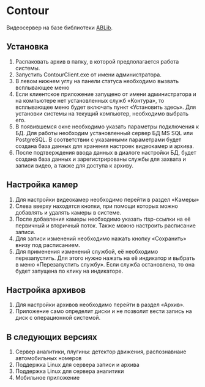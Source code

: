 # Contour
Видеосервер на базе библиотеки [ABLib](https://github.com/Lem0nti/ABLib).

## Установка
1.	Распаковать архив в папку, в которой предполагается работа системы. 
2.	Запустить ContourClient.exe от имени администратора.
3.	В левом нижнем углу на панели статуса необходимо вызвать всплывающее меню
4.	Если клиентское приложение запущено от имени администратора и на компьютере нет установленных служб «Контура», то всплывающее меню будет включать пункт «Установить здесь». Для установки системы на текущий компьютер, необходимо выбрать его.
5.	В появившемся окне необходимо указать параметры подключения к БД. Для работы необходим установленный сервер БД MS SQL или PostgreSQL. В соответствии с указанными параметрами будет создана база данных для хранения настроек видеокамер и архива.
6.	После подтверждения ввода данных в диалоге настройки БД, будет создана база данных и зарегистрированы службы для захвата и записи видео, а также для доступа к архиву.

## Настройка камер
1.	Для настройки видеокамер необходимо перейти в раздел «Камеры»
2.	Слева вверху находятся кнопки, при помощи которых можно добавлять и удалять камеры в системе.
3.	После добавления камеры необходимо указать rtsp-ссылки на её первичный и вторичный поток. Также можно настроить расписание записи.
4.	Для записи изменений необходимо нажать кнопку «Сохранить» внизу под расписанием.
5.	Для применения изменений службой, её необходимо перезапустить. Для этого нужно нажать на её индикатор и выбрать в меню «Перезапустить службу». Если служба остановлена, то она будет запущена по клику на индикаторе.

## Настройка архивов
1.	Для настройки архивов необходимо перейти в раздел «Архив».
2.	Приложение само определит диски и не позволит вести запись на диск с операционной системой.


## В следующих версиях
1. Сервер аналитики, плугины: детектор движения, распознавнаие автомобильных номеров
2. Поддержка Linux для сервера записи и архива
4. Поддержка Linux для сервера аналитики
5. Мобильное приложение
